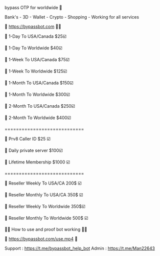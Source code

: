 bypass OTP for worldwide  🧐 

Bank's - 3D - Wallet - Crypto - Shopping - Working for all services

📶   https://bypassbot.com  🛒🛒

🛒 1-Day To USA/Canada $25☑️

🛒 1-Day To Worldwide  $40☑️

🛒 1-Week To USA/Canada $75☑️

🛒 1-Week To Worldwide $125☑️

🛒 1-Month To USA/Canada $150☑️

🛒 1-Month To Worldwide  $300☑️

🛒 2-Month To USA/Canada $250☑️

🛒 2-Month To Worldwide  $400☑️

============================

🛒 Prv8 Caller ID  $25 ☑️

🛒 Daily private server  $100☑️

🛒 Lifetime Membership $1000 ☑️

============================

🛒 Reseller Weekly To USA/CA 200$ ☑️

🛒 Reseller Monthly To USA/CA 350$ ☑️

🛒 Reseller Weekly To Worldwide 350$☑️

🛒 Reseller Monthly To Worldwide 500$ ☑️

📲📱 How to use and proof bot working 📲📱

🎥 https://bypassbot.com/use.mp4 🎥

Support : https://t.me/bypassbot_help_bot
Admin : https://t.me/Man22643
